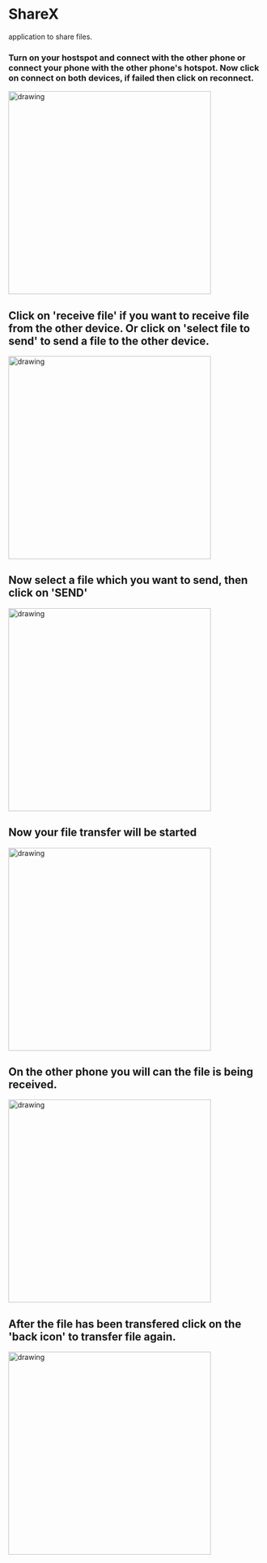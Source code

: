 # ShareX
application to share files.

<h3> Turn on your hostspot and connect with the other phone or connect your phone with the other phone's hotspot. Now click on connect on both devices, if failed then click on reconnect.</h2>

<img src="https://github.com/mohanbera/ShareX/blob/main/Project%20Images/Screenshot_2021-06-27-12-52-33-426_com.example.myapplication.png" alt="drawing" width="400"/>

<h2> Click on 'receive file' if you want to receive file from the other device. Or click on 'select file to send' to send a file to the other device.</h2>
<img src="https://github.com/mohanbera/ShareX/blob/main/Project%20Images/Screenshot_2021-06-27-17-01-34-451_com.example.myapplication.png" alt="drawing" width="400"/>

<h2>Now select a file which you want to send, then click on 'SEND' </h2>

<img src="https://github.com/mohanbera/ShareX/blob/main/Project%20Images/Screenshot_2021-06-27-17-02-08-441_com.android.documentsui.png" alt="drawing" width="400"/>

<h2>Now your file transfer will be started</h2>

<img src="https://github.com/mohanbera/ShareX/blob/main/Project%20Images/Screenshot_20210627-203209.png" alt="drawing" width="400"/>

<h2>On the other phone you will can the file is being received.</h2>

<img src="https://github.com/mohanbera/ShareX/blob/main/Project%20Images/Screenshot_2021-06-27-20-39-54-290_com.example.myapplication.png" alt="drawing" width="400"/>

<h2>After the file has been transfered click on the 'back icon' to transfer file again.</h2>
<img src="https://github.com/mohanbera/ShareX/blob/main/Project%20Images/Screenshot_20210627-170719.png" alt="drawing" width="400"/>

